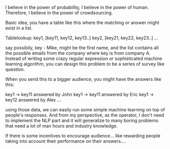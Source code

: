 I believe in the power of probability, I believe in the power of human. 
Therefore, I believe in the power of crowdsourcing. 

Basic idea, you have a table like this where the matching or answer might 
exist in a list. 

Tablelookup:
key1, [key11, key12, key13..]
key2, [key21, key22, key23..]
...

say possibily, key - Mike, might be the first name, and the list contains all the possible
emails from the company where key is from company A. Instead of writing some crazy regular
expression or sophisticated machine learning algorithm, you can design this problem to be a 
series of survey like question. 

When you send this to a bigger audience, you might have the answers like this:

key1 -> key11 answered by John
key1 -> key11 answered by Eric
key1 -> key12 answered by Alex
... 

using those data, we can easily run some simple machine learning on top of people's responses.
And from my perspective, as the operator, I don't need to implement the NLP part and 
it will generalize to many boring problems that need a lot of man hours and industry knowledge. 


If there is some incentives to encourage audience...
like rewarding people taking into account their performance on their answers.... 
